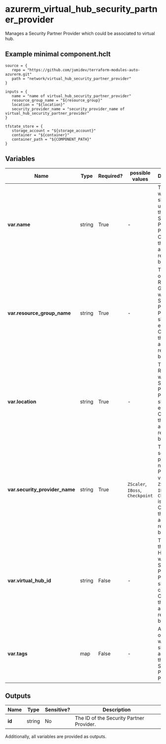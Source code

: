 # azurerm_virtual_hub_security_partner_provider

Manages a Security Partner Provider which could be associated to virtual hub.

## Example minimal component.hclt

```hcl
source = {
   repo = "https://github.com/jumidev/terraform-modules-auto-azurerm.git" 
   path = "network/virtual_hub_security_partner_provider" 
}

inputs = {
   name = "name of virtual_hub_security_partner_provider" 
   resource_group_name = "${resource_group}" 
   location = "${location}" 
   security_provider_name = "security_provider_name of virtual_hub_security_partner_provider" 
}

tfstate_store = {
   storage_account = "${storage_account}" 
   container = "${container}" 
   container_path = "${COMPONENT_PATH}" 
}

```

## Variables

| Name | Type | Required? |  possible values |  Description |
| ---- | ---- | --------- |  ----------- | ----------- |
| **var.name** | string | True | -  |  The name which should be used for this Security Partner Provider. Changing this forces a new resource to be created. | 
| **var.resource_group_name** | string | True | -  |  The name of the Resource Group where the Security Partner Provider should exist. Changing this forces a new resource to be created. | 
| **var.location** | string | True | -  |  The Azure Region where the Security Partner Provider should exist. Changing this forces a new resource to be created. | 
| **var.security_provider_name** | string | True | `ZScaler`, `IBoss`, `Checkpoint`  |  The security provider name. Possible values are `ZScaler`, `IBoss` and `Checkpoint` is allowed. Changing this forces a new resource to be created. | 
| **var.virtual_hub_id** | string | False | -  |  The ID of the Virtual Hub within which this Security Partner Provider should be created. Changing this forces a new resource to be created. | 
| **var.tags** | map | False | -  |  A mapping of tags which should be assigned to the Security Partner Provider. | 



## Outputs

| Name | Type | Sensitive? | Description |
| ---- | ---- | --------- | --------- |
| **id** | string | No  | The ID of the Security Partner Provider. | 

Additionally, all variables are provided as outputs.
